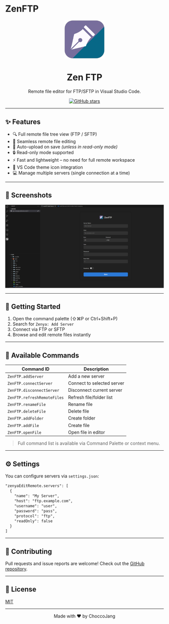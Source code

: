 # ZenFTP

<p align="center">
  <img src="https://raw.githubusercontent.com/ChoccoJang/ZenFTP/main/resources/icon.png" width="128" alt="ZenFTP" />
</p>

<h1 align="center">Zen FTP</h1>

<p align="center">
    Remote file editor for FTP/SFTP in Visual Studio Code.
</p>

<p align="center">
  <a href="https://github.com/ChoccoJang/ZenFTP">
    <img src="https://img.shields.io/github/stars/ChoccoJang/ZenFTP?style=social" alt="GitHub stars" />
  </a>
</p>

---

## ✨ Features

* 🔍 Full remote file tree view (FTP / SFTP)
* 📡 Seamless remote file editing
* 💾 Auto-upload on save *(unless in read-only mode)*
* 🔒 Read-only mode supported
* ⚡️ Fast and lightweight – no need for full remote workspace
* 🧠 VS Code theme icon integration
* 💻 Manage multiple servers (single connection at a time)

---

## 📸 Screenshots

<img src="https://raw.githubusercontent.com/ChoccoJang/ZenFTP/main/resources/screenshot.png" alt="ZenFTP Screenshot" width="800" />

---

## 🚀 Getting Started

1. Open the command palette (⇧⌘P or Ctrl+Shift+P)
2. Search for `Zenya: Add Server`
3. Connect via FTP or SFTP
4. Browse and edit remote files instantly

---

## 🔧 Available Commands

| Command ID                  | Description                |
| --------------------------- | -------------------------- |
| `ZenFTP.addServer`          | Add a new server           |
| `ZenFTP.connectServer`      | Connect to selected server |
| `ZenFTP.disconnectServer`   | Disconnect current server  |
| `ZenFTP.refreshRemoteFiles` | Refresh file/folder list   |
| `ZenFTP.renameFile`         | Rename file                |
| `ZenFTP.deleteFile`         | Delete file                |
| `ZenFTP.addFolder`          | Create folder              |
| `ZenFTP.addFile`            | Create file                |
| `ZenFTP.openFile`           | Open file in editor        |

> Full command list is available via Command Palette or context menu.

---

## ⚙️ Settings

You can configure servers via `settings.json`:

```jsonc
"zenyaEditRemote.servers": [
  {
    "name": "My Server",
    "host": "ftp.example.com",
    "username": "user",
    "password": "pass",
    "protocol": "ftp",
    "readOnly": false
  }
]
```

---

## 🤝 Contributing

Pull requests and issue reports are welcome!
Check out the [GitHub repository](https://github.com/ChoccoJang/ZenFTP).

---

## 📄 License

[MIT](LICENSE)

---

<p align="center">
  Made with ❤️ by ChoccoJang
</p>

